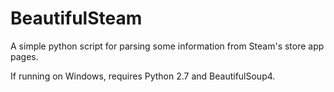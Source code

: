 # BeautifulSteam
A simple python script for parsing some information from Steam's store app pages.

If running on Windows, requires Python 2.7 and BeautifulSoup4.
